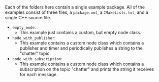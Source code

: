 Each of the folders here contain a single example package.
All of the examples consist of three files, a `package.xml`, a `CMakeLists.txt`, and a single C++ source file.

- `empty_node`:
  - This example just contains a custom, but empty node class.
- `node_with_publisher`:
  - This example contains a custom node class which contains a publisher and timer and periodically publishes a string to the "chatter" topic.
- `node_with_subscription`:
  - This example contains a custom node class which contains a subscription on the topic "chatter" and prints the string it receives for each message.

